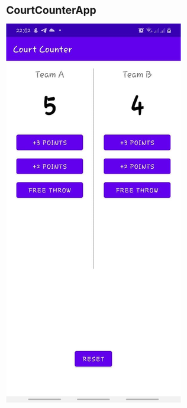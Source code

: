 # CourtCounterApp

![alt text](https://github.com/MIA1kl/CourtCounterApp/blob/master/counter.jpg?raw=true)
